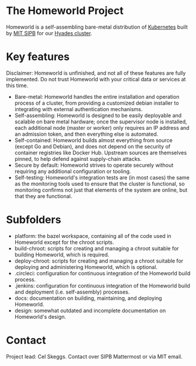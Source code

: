 # The Homeworld Project

Homeworld is a self-assembling bare-metal distribution of [Kubernetes](https://kubernetes.io/) built by [MIT SIPB](https://sipb.mit.edu/) for our [Hyades cluster](http://hyades.mit.edu/).

# Key features

Disclaimer: Homeworld is unfinished, and not all of these features are fully implemented. Do not trust Homeworld with your critical data or services at this time.

 * Bare-metal: Homeworld handles the entire installation and operation process of a cluster, from providing a customized debian installer to integrating with external authentication mechanisms.
 * Self-assembling: Homeworld is designed to be easily deployable and scalable on bare metal hardware; once the supervisor node is installed, each additional node (master or worker) only requires an IP address and an admission token, and then everything else is automated.
 * Self-contained: Homeworld builds almost everything from source (except Go and Debian), and does not depend on the security of container registries like Docker Hub. Upstream sources are themselves pinned, to help defend against supply-chain attacks.
 * Secure by default: Homeworld strives to operate securely without requiring any additional configuration or tooling.
 * Self-testing: Homeworld's integration tests are (in most cases) the same as the monitoring tools used to ensure that the cluster is functional, so monitoring confirms not just that elements of the system are online, but that they are functional.

# Subfolders

 * platform: the bazel workspace, containing all of the code used in Homeworld except for the chroot scripts.
 * build-chroot: scripts for creating and managing a chroot suitable for building Homeworld, which is required.
 * deploy-chroot: scripts for creating and managing a chroot suitable for deploying and administering Homeworld, which is optional.
 * .circleci: configuration for continuous integration of the Homeworld build process.
 * .jenkins: configuration for continuous integration of the Homeworld build and deployment (i.e. self-assembly) processes.
 * docs: documentation on building, maintaining, and deploying Homeworld.
 * design: somewhat outdated and incomplete documentation on Homeworld's design.

# Contact

Project lead: Cel Skeggs. Contact over SIPB Mattermost or via MIT email.

